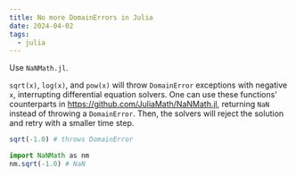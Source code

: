 ```yaml
---
title: No more DomainErrors in Julia
date: 2024-04-02
tags:
  - julia
---
```


Use `NaNMath.jl`.

`sqrt(x)`, `log(x)`, and `pow(x)` will throw `DomainError` exceptions with negative `x`, interrupting differential equation solvers. One can use these functions' counterparts in https://github.com/JuliaMath/NaNMath.jl, returning `NaN` instead of throwing a `DomainError`. Then, the solvers will reject the solution and retry with a smaller time step.

```julia
sqrt(-1.0) # throws DomainError

import NaNMath as nm
nm.sqrt(-1.0) # NaN
```
